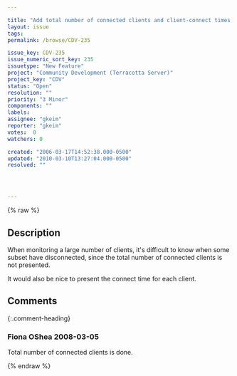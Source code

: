 ```yaml
---

title: "Add total number of connected clients and client-connect times to the AdminConsole"
layout: issue
tags: 
permalink: /browse/CDV-235

issue_key: CDV-235
issue_numeric_sort_key: 235
issuetype: "New Feature"
project: "Community Development (Terracotta Server)"
project_key: "CDV"
status: "Open"
resolution: ""
priority: "3 Minor"
components: ""
labels: 
assignee: "gkeim"
reporter: "gkeim"
votes:  0
watchers: 0

created: "2006-03-17T14:52:38.000-0500"
updated: "2010-03-10T13:27:04.000-0500"
resolved: ""




---
```


{% raw %}

## Description

<div markdown="1" class="description">

When monitoring a large number of clients, it's difficult to know when some subset have disconnected, since the total number of connected clients is not presented.

It would also be nice to present the connect time for each client.


</div>

## Comments


{:.comment-heading}
### **Fiona OShea** <span class="date">2008-03-05</span>

<div markdown="1" class="comment">

Total number of connected clients is done.


</div>



{% endraw %}
